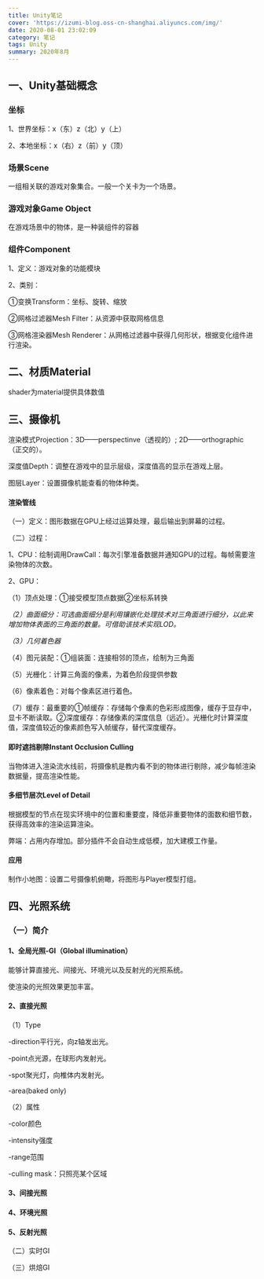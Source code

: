 ```yaml
---
title: Unity笔记
cover: 'https://izumi-blog.oss-cn-shanghai.aliyuncs.com/img/'
date: 2020-08-01 23:02:09
category: 笔记
tags: Unity
summary: 2020年8月
---
```


<!--more-->

## 一、Unity基础概念

### 坐标

1、世界坐标：x（东）z（北）y（上）

2、本地坐标：x（右）z（前）y（顶）

### 场景Scene

一组相关联的游戏对象集合。一般一个关卡为一个场景。

### 游戏对象Game Object

在游戏场景中的物体，是一种装组件的容器

### 组件Component

1、定义：游戏对象的功能模块

2、类别：

①变换Transform：坐标、旋转、缩放

②网格过滤器Mesh Filter：从资源中获取网格信息

③网格渲染器Mesh Renderer：从网格过滤器中获得几何形状，根据变化组件进行渲染。

## 二、材质Material

shader为material提供具体数值

## **三、摄像机**

渲染模式Projection：3D——perspectinve（透视的）; 2D——orthographic（正交的）。

深度值Depth：调整在游戏中的显示层级，深度值高的显示在游戏上层。

图层Layer：设置摄像机能查看的物体种类。

#### **渲染管线**

（一）定义：图形数据在GPU上经过运算处理，最后输出到屏幕的过程。

（二）过程：

1、CPU：绘制调用DrawCall：每次引擎准备数据并通知GPU的过程。每帧需要渲染物体的次数。

2、GPU：

（1）顶点处理：①接受模型顶点数据②坐标系转换

*（2）曲面细分：可选曲面细分是利用镶嵌化处理技术对三角面进行细分，以此来增加物体表面的三角面的数量。可借助该技术实现LOD。*

*（3）几何着色器*

（4）图元装配：①组装面：连接相邻的顶点，绘制为三角面

（5）光栅化：计算三角面的像素，为着色阶段提供参数

（6）像素着色：对每个像素区进行着色。

（7）缓存：最重要的①帧缓存：存储每个像素的色彩形成图像，缓存于显存中，显卡不断读取。②深度缓存：存储像素的深度信息（远近）。光栅化时计算深度值，深度值较近的像素颜色写入帧缓存，替代深度缓存。

#### **即时遮挡剔除Instant Occlusion Culling**

当物体进入渲染流水线前，将摄像机是教内看不到的物体进行剔除，减少每帧渲染数据量，提高渲染性能。

#### **多细节层次Level of Detail**

根据模型的节点在现实环境中的位置和重要度，降低非重要物体的面数和细节数，获得高效率的渲染运算渲染。

弊端：占用内存增加。部分插件不会自动生成低模，加大建模工作量。

#### 应用

制作小地图：设置二号摄像机俯瞰，将图形与Player模型打组。

## 四、光照系统

### （一）简介

#### 1、全局光照-GI（Global illumination）

能够计算直接光、间接光、环境光以及反射光的光照系统。

使渲染的光照效果更加丰富。

#### 2、直接光照

（1）Type

-direction平行光，向z轴发出光。

-point点光源，在球形内发射光。

-spot聚光灯，向椎体内发射光。

-area(baked only)

（2）属性

-color颜色

-intensity强度

-range范围

-culling mask：只照亮某个区域

#### 3、间接光照

#### 4、环境光照

#### 5、反射光照

（二）实时GI

（三）烘焙GI